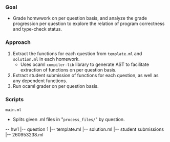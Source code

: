 ### Goal
- Grade homwwork on per question basis, and analyze the grade progression per question to explore the relation of program correctness and type-check status.

### Approach
1. Extract the functions for each question from `template.ml` and `solution.ml` in each homework.
   - Uses ocaml `compiler-lib` library to generate AST to facilitate extraction of functions on per question basis.
2. Extract student submission of functions for each question, as well as any dependent functions.
3. Run ocaml grader on per question basis.

### Scripts
`main.ml`
- Splits given .ml files in "`process_files/`" by question.


-- hw1
  |-- question 1
    |-- template.ml
    |-- solution.ml
    |-- student submissions
      |-- 260953238.ml